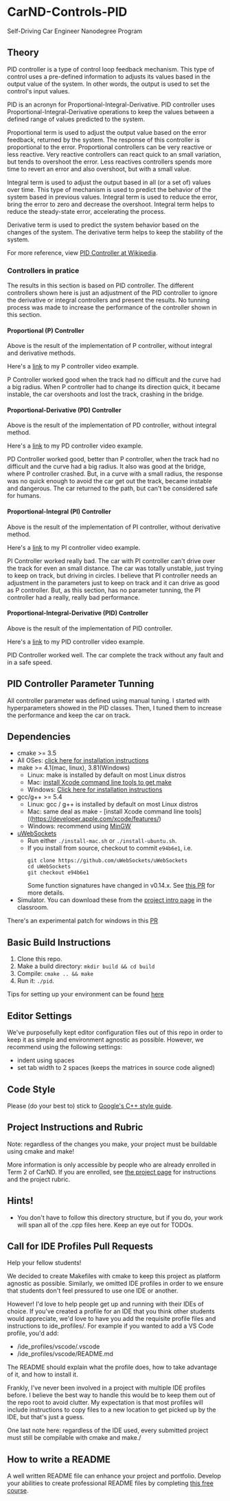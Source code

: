 # CarND-Controls-PID
Self-Driving Car Engineer Nanodegree Program


[//]: # (Image and Video References)
[video_p_controller]: ./videos/p_controller.mp4
[video_pd_controller]: ./videos/pd_controller.mp4
[video_pi_controller]: ./videos/pi_controller.mp4
[video_pid_controller]: ./videos/pid_controller.mp4


## Theory

PID controller is a type of control loop feedback mechanism. This type of control uses a pre-defined information to adjusts its values based in the output value of the system. In other words, the output is used to set the control's input values.

PID is an acronyn for Proportional-Integral-Derivative. PID controller uses Proportional-Integral-Derivative operations to keep the values between a defined range of values predicted to the system. 

Proportional term is used to adjust the output value based on the error feedback, returned by the system. The response of this controller is proportional to the error. Proportional controllers can be very reactive or less reactive. Very reactive controllers can react quick to an small variation, but tends to overshoot the error. Less reactives controllers spends more time to revert an error and also overshoot, but with a small value.

Integral term is used to adjust the output based in all (or a set of) values over time. This type of mechanism is used to predict the behavior of the system based in previous values. Integral term is used to reduce the error, bring the error to zero and decrease the overshoot. Integral term helps to reduce the steady-state error, accelerating the process.

Derivative term is used to predict the system behavior based on the changes of the system. The derivative term helps to keep the stability of the system.

For more reference, view [PID Controller at Wikipedia](https://en.wikipedia.org/wiki/PID_controller). 

### Controllers in pratice

The results in this section is based on PID controller. The different controllers shown here is just an adjustment of the PID controller to ignore the derivative or integral controllers and present the results. No tunning process was made to increase the performance of the controller shown in this section.

#### Proportional (P) Controller

Above is the result of the implementation of P controller, without integral and derivative methods.

Here's a [link](./videos/p_controller.mp4) to my P controller video example.

P Controller worked good when the track had no difficult and the curve had a big radius. When P controller had to change its direction quick, it became instable, the car overshoots and lost the track, crashing in the bridge.


#### Proportional-Derivative (PD) Controller

Above is the result of the implementation of PD controller, without integral method.

Here's a [link](./videos/pd_controller.mp4) to my PD controller video example.

PD Controller worked good, better than P controller, when the track had no difficult and the curve had a big radius. It also was good at the bridge, where P controller crashed. But, in a curve with a small radius, the response was no quick enough to avoid the car get out the track, became instable and dangerous. The car returned to the path, but can't be considered safe for humans.


#### Proportional-Integral (PI) Controller

Above is the result of the implementation of PI controller, without derivative method.

Here's a [link](./videos/pi_controller.mp4) to my PI controller video example.

PI Controller worked really bad. The car with PI controller can't drive over the track for even an small distance. The car was totally unstable, just trying to keep on track, but driving in circles. I believe that PI controller needs an adjustment in the parameters just to keep on track and it can drive as good as P controller. But, as this section, has no parameter tunning, the PI controller had a really, really bad performance.

#### Proportional-Integral-Derivative (PID) Controller

Above is the result of the implementation of PID controller.

Here's a [link](./videos/pid_controller.mp4) to my PID controller video example.

PID Controller worked well. The car complete the track without any fault and in a safe speed.


## PID Controller Parameter Tunning

All controller parameter was defined using manual tuning. I started with hyperparameters showed in the PID classes. Then, I tuned them to increase the performance and keep the car on track.

## Dependencies

* cmake >= 3.5
 * All OSes: [click here for installation instructions](https://cmake.org/install/)
* make >= 4.1(mac, linux), 3.81(Windows)
  * Linux: make is installed by default on most Linux distros
  * Mac: [install Xcode command line tools to get make](https://developer.apple.com/xcode/features/)
  * Windows: [Click here for installation instructions](http://gnuwin32.sourceforge.net/packages/make.htm)
* gcc/g++ >= 5.4
  * Linux: gcc / g++ is installed by default on most Linux distros
  * Mac: same deal as make - [install Xcode command line tools]((https://developer.apple.com/xcode/features/)
  * Windows: recommend using [MinGW](http://www.mingw.org/)
* [uWebSockets](https://github.com/uWebSockets/uWebSockets)
  * Run either `./install-mac.sh` or `./install-ubuntu.sh`.
  * If you install from source, checkout to commit `e94b6e1`, i.e.
    ```
    git clone https://github.com/uWebSockets/uWebSockets 
    cd uWebSockets
    git checkout e94b6e1
    ```
    Some function signatures have changed in v0.14.x. See [this PR](https://github.com/udacity/CarND-MPC-Project/pull/3) for more details.
* Simulator. You can download these from the [project intro page](https://github.com/udacity/self-driving-car-sim/releases) in the classroom.

There's an experimental patch for windows in this [PR](https://github.com/udacity/CarND-PID-Control-Project/pull/3)

## Basic Build Instructions

1. Clone this repo.
2. Make a build directory: `mkdir build && cd build`
3. Compile: `cmake .. && make`
4. Run it: `./pid`. 

Tips for setting up your environment can be found [here](https://classroom.udacity.com/nanodegrees/nd013/parts/40f38239-66b6-46ec-ae68-03afd8a601c8/modules/0949fca6-b379-42af-a919-ee50aa304e6a/lessons/f758c44c-5e40-4e01-93b5-1a82aa4e044f/concepts/23d376c7-0195-4276-bdf0-e02f1f3c665d)

## Editor Settings

We've purposefully kept editor configuration files out of this repo in order to
keep it as simple and environment agnostic as possible. However, we recommend
using the following settings:

* indent using spaces
* set tab width to 2 spaces (keeps the matrices in source code aligned)

## Code Style

Please (do your best to) stick to [Google's C++ style guide](https://google.github.io/styleguide/cppguide.html).

## Project Instructions and Rubric

Note: regardless of the changes you make, your project must be buildable using
cmake and make!

More information is only accessible by people who are already enrolled in Term 2
of CarND. If you are enrolled, see [the project page](https://classroom.udacity.com/nanodegrees/nd013/parts/40f38239-66b6-46ec-ae68-03afd8a601c8/modules/f1820894-8322-4bb3-81aa-b26b3c6dcbaf/lessons/e8235395-22dd-4b87-88e0-d108c5e5bbf4/concepts/6a4d8d42-6a04-4aa6-b284-1697c0fd6562)
for instructions and the project rubric.

## Hints!

* You don't have to follow this directory structure, but if you do, your work
  will span all of the .cpp files here. Keep an eye out for TODOs.

## Call for IDE Profiles Pull Requests

Help your fellow students!

We decided to create Makefiles with cmake to keep this project as platform
agnostic as possible. Similarly, we omitted IDE profiles in order to we ensure
that students don't feel pressured to use one IDE or another.

However! I'd love to help people get up and running with their IDEs of choice.
If you've created a profile for an IDE that you think other students would
appreciate, we'd love to have you add the requisite profile files and
instructions to ide_profiles/. For example if you wanted to add a VS Code
profile, you'd add:

* /ide_profiles/vscode/.vscode
* /ide_profiles/vscode/README.md

The README should explain what the profile does, how to take advantage of it,
and how to install it.

Frankly, I've never been involved in a project with multiple IDE profiles
before. I believe the best way to handle this would be to keep them out of the
repo root to avoid clutter. My expectation is that most profiles will include
instructions to copy files to a new location to get picked up by the IDE, but
that's just a guess.

One last note here: regardless of the IDE used, every submitted project must
still be compilable with cmake and make./

## How to write a README
A well written README file can enhance your project and portfolio.  Develop your abilities to create professional README files by completing [this free course](https://www.udacity.com/course/writing-readmes--ud777).
